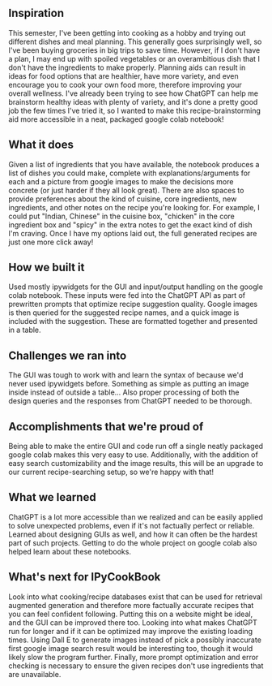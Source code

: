 ## Inspiration
This semester, I've been getting into cooking as a hobby and trying out different dishes and meal planning. This generally goes surprisingly well, so I've been buying groceries in big trips to save time. However, if I don't have a plan, I may end up with spoiled vegetables or an overambitious dish that I don't  have the ingredients to make properly. Planning aids can result in ideas for food options that are healthier, have more variety, and even encourage you to cook your own food more, therefore improving your overall wellness. I've already been trying to see how ChatGPT can help me brainstorm healthy ideas with plenty of variety, and it's done a pretty good job the few times I've tried it, so I wanted to make this recipe-brainstorming aid more accessible in a neat, packaged google colab notebook!

## What it does
Given a list of ingredients that you have available, the notebook produces a list of dishes you could make, complete with explanations/arguments for each and a picture from google images to make the decisions more concrete (or just harder if they all look great). There are also spaces to provide preferences about the kind of cuisine, core ingredients, new ingredients, and other notes on the recipe you're looking for. For example, I could put "Indian, Chinese" in the cuisine box, "chicken" in the core ingredient box and "spicy" in the extra notes to get the exact kind of dish I'm craving. Once I have my options laid out, the full generated recipes are just one more click away!

## How we built it
Used mostly ipywidgets for the GUI and input/output handling on the google colab notebook. These inputs were fed into the ChatGPT API as part of prewritten prompts that optimize recipe suggestion quality. Google images is then queried for the suggested recipe names, and a quick image is included with the suggestion. These are formatted together and presented in a table.

## Challenges we ran into
The GUI was tough to work with and learn the syntax of because we'd never used ipywidgets before. Something as simple as putting an image inside instead of outside a table... Also proper processing of both the design queries and the responses from ChatGPT needed to be thorough.

## Accomplishments that we're proud of
Being able to make the entire GUI and code run off a single neatly packaged google colab makes this very easy to use. Additionally, with the addition of easy search customizability and the image results, this will be an upgrade to our current recipe-searching setup, so we're happy with that!

## What we learned
ChatGPT is a lot more accessible than we realized and can be easily applied to solve unexpected problems, even if it's not factually perfect or reliable. Learned about designing GUIs as well, and how it can often be the hardest part of such projects. Getting to do the whole project on google colab also helped learn about these notebooks.

## What's next for IPyCookBook
Look into what cooking/recipe databases exist that can be used for retrieval augmented generation and therefore more factually accurate recipes that you can feel confident following. Putting this on a website might be ideal, and the GUI can be improved there too. Looking into what makes ChatGPT run for longer and if it can be optimized may improve the existing loading times. Using Dall E to generate images instead of pick a possibly inaccurate first google image search result would be interesting too, though it would likely slow the program further. Finally, more prompt optimization and error checking is necessary to ensure the given recipes don't use ingredients that are unavailable.
